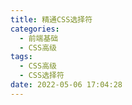 ```yaml
---
title: 精通CSS选择符
categories:
  - 前端基础
  - CSS高级
tags:
  - CSS高级
  - CSS选择符
date: 2022-05-06 17:04:28
---
```

